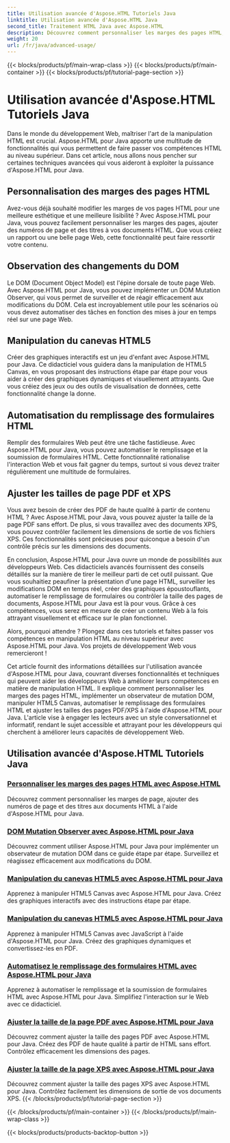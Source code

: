 ```yaml
---
title: Utilisation avancée d'Aspose.HTML Tutoriels Java
linktitle: Utilisation avancée d'Aspose.HTML Java
second_title: Traitement HTML Java avec Aspose.HTML
description: Découvrez comment personnaliser les marges des pages HTML, implémenter un observateur de mutation DOM, manipuler HTML5 Canvas, automatiser le remplissage des formulaires HTML et bien plus encore à l'aide d'Aspose.HTML Java.
weight: 20
url: /fr/java/advanced-usage/
---
```


{{< blocks/products/pf/main-wrap-class >}}
{{< blocks/products/pf/main-container >}}
{{< blocks/products/pf/tutorial-page-section >}}

# Utilisation avancée d'Aspose.HTML Tutoriels Java


Dans le monde du développement Web, maîtriser l'art de la manipulation HTML est crucial. Aspose.HTML pour Java apporte une multitude de fonctionnalités qui vous permettent de faire passer vos compétences HTML au niveau supérieur. Dans cet article, nous allons nous pencher sur certaines techniques avancées qui vous aideront à exploiter la puissance d'Aspose.HTML pour Java.

## Personnalisation des marges des pages HTML

Avez-vous déjà souhaité modifier les marges de vos pages HTML pour une meilleure esthétique et une meilleure lisibilité ? Avec Aspose.HTML pour Java, vous pouvez facilement personnaliser les marges des pages, ajouter des numéros de page et des titres à vos documents HTML. Que vous créiez un rapport ou une belle page Web, cette fonctionnalité peut faire ressortir votre contenu.

## Observation des changements du DOM

Le DOM (Document Object Model) est l'épine dorsale de toute page Web. Avec Aspose.HTML pour Java, vous pouvez implémenter un DOM Mutation Observer, qui vous permet de surveiller et de réagir efficacement aux modifications du DOM. Cela est incroyablement utile pour les scénarios où vous devez automatiser des tâches en fonction des mises à jour en temps réel sur une page Web.

## Manipulation du canevas HTML5

Créer des graphiques interactifs est un jeu d'enfant avec Aspose.HTML pour Java. Ce didacticiel vous guidera dans la manipulation de HTML5 Canvas, en vous proposant des instructions étape par étape pour vous aider à créer des graphiques dynamiques et visuellement attrayants. Que vous créiez des jeux ou des outils de visualisation de données, cette fonctionnalité change la donne.

## Automatisation du remplissage des formulaires HTML

Remplir des formulaires Web peut être une tâche fastidieuse. Avec Aspose.HTML pour Java, vous pouvez automatiser le remplissage et la soumission de formulaires HTML. Cette fonctionnalité rationalise l'interaction Web et vous fait gagner du temps, surtout si vous devez traiter régulièrement une multitude de formulaires.

## Ajuster les tailles de page PDF et XPS

Vous avez besoin de créer des PDF de haute qualité à partir de contenu HTML ? Avec Aspose.HTML pour Java, vous pouvez ajuster la taille de la page PDF sans effort. De plus, si vous travaillez avec des documents XPS, vous pouvez contrôler facilement les dimensions de sortie de vos fichiers XPS. Ces fonctionnalités sont précieuses pour quiconque a besoin d'un contrôle précis sur les dimensions des documents.

En conclusion, Aspose.HTML pour Java ouvre un monde de possibilités aux développeurs Web. Ces didacticiels avancés fournissent des conseils détaillés sur la manière de tirer le meilleur parti de cet outil puissant. Que vous souhaitiez peaufiner la présentation d'une page HTML, surveiller les modifications DOM en temps réel, créer des graphiques époustouflants, automatiser le remplissage de formulaires ou contrôler la taille des pages de documents, Aspose.HTML pour Java est là pour vous. Grâce à ces compétences, vous serez en mesure de créer un contenu Web à la fois attrayant visuellement et efficace sur le plan fonctionnel.

Alors, pourquoi attendre ? Plongez dans ces tutoriels et faites passer vos compétences en manipulation HTML au niveau supérieur avec Aspose.HTML pour Java. Vos projets de développement Web vous remercieront !

Cet article fournit des informations détaillées sur l'utilisation avancée d'Aspose.HTML pour Java, couvrant diverses fonctionnalités et techniques qui peuvent aider les développeurs Web à améliorer leurs compétences en matière de manipulation HTML. Il explique comment personnaliser les marges des pages HTML, implémenter un observateur de mutation DOM, manipuler HTML5 Canvas, automatiser le remplissage des formulaires HTML et ajuster les tailles des pages PDF/XPS à l'aide d'Aspose.HTML pour Java. L'article vise à engager les lecteurs avec un style conversationnel et informatif, rendant le sujet accessible et attrayant pour les développeurs qui cherchent à améliorer leurs capacités de développement Web.

## Utilisation avancée d'Aspose.HTML Tutoriels Java
### [Personnaliser les marges des pages HTML avec Aspose.HTML](./css-extensions-adding-title-page-number/)
Découvrez comment personnaliser les marges de page, ajouter des numéros de page et des titres aux documents HTML à l'aide d'Aspose.HTML pour Java.
### [DOM Mutation Observer avec Aspose.HTML pour Java](./dom-mutation-observer-observing-node-additions/)
Découvrez comment utiliser Aspose.HTML pour Java pour implémenter un observateur de mutation DOM dans ce guide étape par étape. Surveillez et réagissez efficacement aux modifications du DOM.
### [Manipulation du canevas HTML5 avec Aspose.HTML pour Java](./html5-canvas-manipulation-using-code/)
Apprenez à manipuler HTML5 Canvas avec Aspose.HTML pour Java. Créez des graphiques interactifs avec des instructions étape par étape.
### [Manipulation du canevas HTML5 avec Aspose.HTML pour Java](./html5-canvas-manipulation-using-javascript/)
Apprenez à manipuler HTML5 Canvas avec JavaScript à l'aide d'Aspose.HTML pour Java. Créez des graphiques dynamiques et convertissez-les en PDF.
### [Automatisez le remplissage des formulaires HTML avec Aspose.HTML pour Java](./html-form-editor-filling-submitting-forms/)
Apprenez à automatiser le remplissage et la soumission de formulaires HTML avec Aspose.HTML pour Java. Simplifiez l'interaction sur le Web avec ce didacticiel.
### [Ajuster la taille de la page PDF avec Aspose.HTML pour Java](./adjust-pdf-page-size/)
Découvrez comment ajuster la taille des pages PDF avec Aspose.HTML pour Java. Créez des PDF de haute qualité à partir de HTML sans effort. Contrôlez efficacement les dimensions des pages.
### [Ajuster la taille de la page XPS avec Aspose.HTML pour Java](./adjust-xps-page-size/)
Découvrez comment ajuster la taille des pages XPS avec Aspose.HTML pour Java. Contrôlez facilement les dimensions de sortie de vos documents XPS.
{{< /blocks/products/pf/tutorial-page-section >}}

{{< /blocks/products/pf/main-container >}}
{{< /blocks/products/pf/main-wrap-class >}}

{{< blocks/products/products-backtop-button >}}
